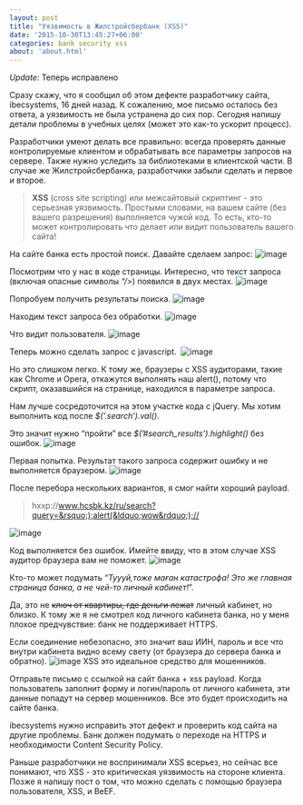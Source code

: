 ```yaml
---
layout: post
title: "Уязвимость в Жилстройсбербанк (XSS)"
date: '2015-10-30T13:45:27+06:00'
categories: bank security xss
about: 'about.html'
---
```

*Update:* Теперь исправлено

Сразу скажу, что я сообщил об этом дефекте разработчику сайта, ibecsystems, 16 дней назад. К сожалению, мое письмо осталось без ответа, а уязвимость 
не была устранена до сих пор. Сегодня напишу детали проблемы в учебных целях (может это как-то ускорит процесс).
<!--more-->

Разработчики умеют делать все правильно: всегда проверять данные контролируемые клиентом и обрабатывать все параметры запросов на сервере. 
Также нужно уследить за библиотеками в клиентской части. В случае же Жилстройсбербанка, разработчики забыли сделать и первое и второе.


>**XSS** (cross site scripting) или межсайтовый скриптинг - это серьезная уязвимость. Простыми словами, на вашем сайте 
(без вашего разрешения) выполняется чужой код. То есть, кто-то может контролировать что делает или видит пользователь вашего сайта!

На сайте банка есть простой поиск. Давайте сделаем запрос:
![image][img0]

Посмотрим что у нас в коде страницы. Интересно, что текст запроса (включая опасные символы *“/&gt;*) появился в двух местах.
![image][img1]

Попробуем получить результаты поиска.
![image][img2]

Находим текст запроса без обработки.
![image][img3]

Что видит пользователя.
![image][img4]

Теперь можно сделать запрос с javascript. 
![image][img5]

Но это слишком легко. К тому же, браузеры с XSS аудиторами, такие как Chrome и Opera, откажутся выполнять наш alert(), потому что скрипт, 
оказавшийся на странице, находился в параметре запроса.

Нам лучше сосредоточится на этом участке кода с jQuery. Мы хотим выполнить код после *$(&rsquo;.search&rsquo;).val()*.


Это значит нужно “пройти” все *$(&rsquo;#search_results&rsquo;).highlight()* без ошибок.
![image][img6]

Первая попытка. Результат такого запроса содержит ошибку и не выполняется браузером.
![image][img7]

После перебора нескольких вариантов, я смог найти хороший payload.

>hxxp://www.hcsbk.kz/ru/search?query=&rsquo;);alert(&ldquo;wow&rdquo;);//

![image][img8]

Код выполняется без ошибок. Имейте ввиду, что в этом случае XSS аудитор браузера вам не поможет.
![image][img9]

Кто-то может подумать
“*Туууй,тоже маған катастрофа! Это же главная страница банка, а не чей-то личный кабинет!*”. 

Да, это не <s>ключ от квартиры, где деньги лежат</s> личный кабинет, но близко.
К тому же я не смотрел код личного кабинета банка, но у меня плохое предчувствие: банк не поддерживает HTTPS. 

Если соединение небезопасно, это значит ваш ИИН, пароль и все что внутри кабинета видно всему свету (от браузера до сервера банка и обратно).
![image][img10]
XSS это идеальное средство для мошенников.

Отправьте письмо с ссылкой на сайт банка + xss payload. Когда пользователь заполнит форму и логин/пароль
от личного кабинета, эти данные попадут на сервер мошенников. Все это будет происходить на
сайте банка.

ibecsystems нужно исправить этот дефект и проверить код сайта на другие проблемы.
Банк должен подумать о переходе на HTTPS и необходимости Content Security Policy.


Раньше разработчики не воспринимали XSS всерьез, но сейчас все понимают, что XSS - это критическая уязвимость на стороне клиента. Позже я напишу пост
о том, что можно сделать с помощью браузера пользователя, XSS, и BeEF.

[img0]: /assets/images/{{page.slug}}/img0.png
[img1]: /assets/images/{{page.slug}}/img1.png
[img2]: /assets/images/{{page.slug}}/img2.png
[img3]: /assets/images/{{page.slug}}/img3.png
[img4]: /assets/images/{{page.slug}}/img4.png
[img5]: /assets/images/{{page.slug}}/img5.png
[img6]: /assets/images/{{page.slug}}/img6.png
[img7]: /assets/images/{{page.slug}}/img7.png
[img8]: /assets/images/{{page.slug}}/img8.png
[img9]: /assets/images/{{page.slug}}/img9.png
[img10]: /assets/images/{{page.slug}}/img10.png
